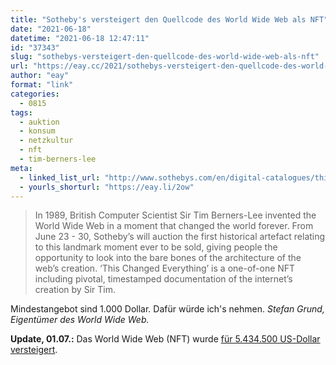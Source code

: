 ```yaml
---
title: "Sotheby's versteigert den Quellcode des World Wide Web als NFT"
date: "2021-06-18"
datetime: "2021-06-18 12:47:11"
id: "37343"
slug: "sothebys-versteigert-den-quellcode-des-world-wide-web-als-nft"
url: "https://eay.cc/2021/sothebys-versteigert-den-quellcode-des-world-wide-web-als-nft/"
author: "eay"
format: "link"
categories:
  - 0815
tags:
  - auktion
  - konsum
  - netzkultur
  - nft
  - tim-berners-lee
meta:
  - linked_list_url: "http://www.sothebys.com/en/digital-catalogues/this-changed-everything"
  - yourls_shorturl: "https://eay.li/2ow"
---
```


> In 1989, British Computer Scientist Sir Tim Berners-Lee invented the World Wide Web in a moment that changed the world forever. From June 23 - 30, Sotheby’s will auction the first historical artefact relating to this landmark moment ever to be sold, giving people the opportunity to look into the bare bones of the architecture of the web’s creation. ‘This Changed Everything’ is a one-of-one NFT including pivotal, timestamped documentation of the internet’s creation by Sir Tim.

Mindestangebot sind 1.000 Dollar. Dafür würde ich's nehmen. _Stefan Grund, Eigentümer des World Wide Web._

**Update, 01.07.:** Das World Wide Web (NFT) wurde [für 5.434.500 US-Dollar versteigert](https://www.sothebys.com/buy/910e12ec-a2fc-47f4-8c33-b49f3c379c5e/lots/95d4bc2c-0f03-4a4e-8ec6-fcb549c81edd).
